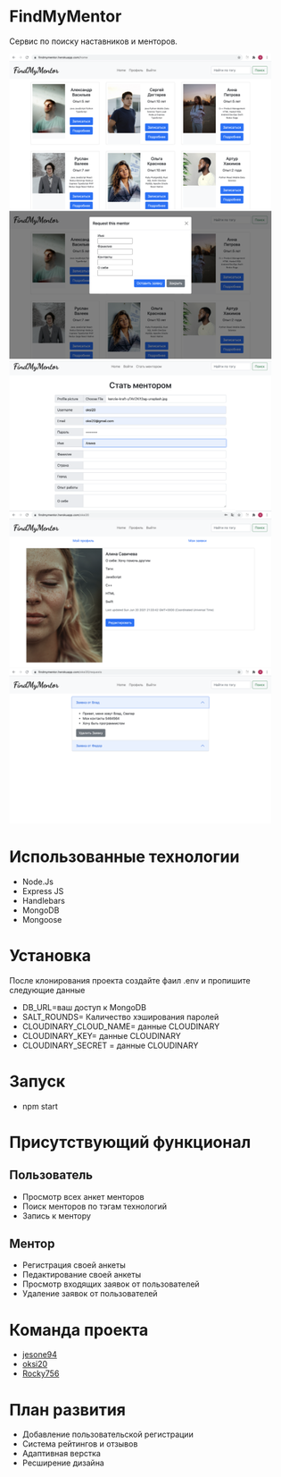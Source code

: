 # FindMyMentor

Сервис по поиску наставников и менторов.

<img src="picsGH/home.png" width="470">
<img src="picsGH/request.png" width="470">
<img src="picsGH/register.png" width="470">
<img src="picsGH/profile.png" width="470">
<img src="picsGH/allrequests.png" width="470">

# Использованные технологии

* Node.Js
* Express JS
* Handlebars
* MongoDB
* Mongoose

# Установка 

После клонирования проекта создайте фаил .env и пропишите следующие данные

* DB_URL=ваш доступ к MongoDB
* SALT_ROUNDS= Каличество хэширования паролей
* CLOUDINARY_CLOUD_NAME= данные CLOUDINARY
* CLOUDINARY_KEY= данные CLOUDINARY
* CLOUDINARY_SECRET = данные CLOUDINARY

# Запуск 

* npm start

# Присутствующий функционал

## Пользователь

* Просмотр всех анкет менторов
* Поиск менторов по тэгам технологий
* Запись к ментору

## Ментор

* Регистрация своей анкеты
* Педактирование своей анкеты
* Просмотр входящих заявок от пользователей
* Удаление заявок от пользователей

# Команда проекта 

* [jesone94](https://github.com/jesone94)
* [oksi20](https://github.com/oksi20)
* [Rocky756](https://github.com/Rocky756)

# План развития

* Добавление пользовательской регистрации
* Система рейтингов и отзывов
* Адаптивная верстка
* Ресширение дизайна
